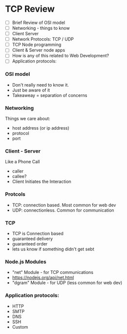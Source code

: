 # TCP Review

- [ ] Brief Review of OSI model
- [ ] Networking - things to know
- [ ] Client Server
- [ ] Network Protocols:  TCP / UDP
- [ ] TCP Node programming
- [ ] Client & Server node apps
- [ ] How is any of this related to Web Development?
- [ ] Application protocols:

### OSI model
 - Don't really need to know it.
 - Just be aware of it
 - Takeaweay = separation of concerns

### Networking
Things we care about:
 - host address (or ip address)
 - protocol
 - port

### Client - Server
Like a Phone Call
- caller
- callee?
- Client Initiates the Interaction

### Protcols
- TCP:  connection based.  Most common for web dev
- UDP:  connectionless.  Common for communication

### TCP
- TCP is Connection based
- guaranteed delivery
- guaranteed order
- lets us know if something didn't get sebt

### Node.js Modules
- "net" Module - for TCP communications
- https://nodejs.org/api/net.html
- "dgram" Module - for UDP (less common for web dev)

### Application protocols:
- HTTP
- SMTP
- DNS
- SSH
- Custom